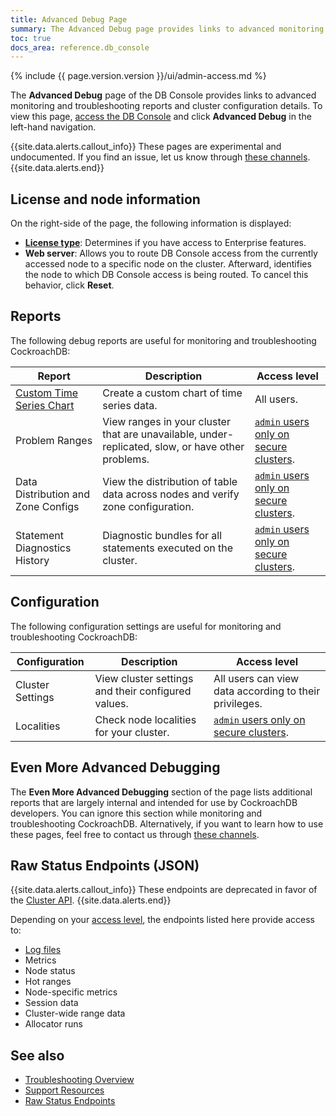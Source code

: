 ```yaml
---
title: Advanced Debug Page
summary: The Advanced Debug page provides links to advanced monitoring and troubleshooting reports and cluster configuration details.
toc: true
docs_area: reference.db_console
---
```


{% include {{ page.version.version }}/ui/admin-access.md %}

The **Advanced Debug** page of the DB Console provides links to advanced monitoring and troubleshooting reports and cluster configuration details. To view this page, [access the DB Console](ui-overview.html#db-console-access) and click **Advanced Debug** in the left-hand navigation.

{{site.data.alerts.callout_info}}
These pages are experimental and undocumented. If you find an issue, let us know through [these channels](https://www.cockroachlabs.com/community/).
 {{site.data.alerts.end}}

## License and node information

On the right-side of the page, the following information is displayed:

- [**License type**](licensing-faqs.html): Determines if you have access to Enterprise features.
- **Web server**: Allows you to route DB Console access from the currently accessed node to a specific node on the cluster. Afterward, identifies the node to which DB Console access is being routed. To cancel this behavior, click **Reset**.

## Reports

The following debug reports are useful for monitoring and troubleshooting CockroachDB:

Report | Description | Access level
--------|-----|--------
[Custom Time Series Chart](ui-custom-chart-debug-page.html) | Create a custom chart of time series data. | All users.
Problem Ranges | View ranges in your cluster that are unavailable, under-replicated, slow, or have other problems. | [`admin` users only on secure clusters](ui-overview.html#db-console-access).
Data Distribution and Zone Configs | View the distribution of table data across nodes and verify zone configuration. | [`admin` users only on secure clusters](ui-overview.html#db-console-access).
Statement Diagnostics History  | Diagnostic bundles for all statements executed on the cluster.  | [`admin` users only on secure clusters](ui-overview.html#db-console-access).

## Configuration

The following configuration settings are useful for monitoring and troubleshooting CockroachDB:

Configuration | Description | Access level
--------|-----|--------
Cluster Settings | View cluster settings and their configured values. | All users can view data according to their privileges.
Localities | Check node localities for your cluster. | [`admin` users only on secure clusters](ui-overview.html#db-console-access).

## Even More Advanced Debugging

The **Even More Advanced Debugging** section of the page lists additional reports that are largely internal and intended for use by CockroachDB developers. You can ignore this section while monitoring and troubleshooting CockroachDB. Alternatively, if you want to learn how to use these pages, feel free to contact us through [these channels](https://www.cockroachlabs.com/community/).

## Raw Status Endpoints (JSON)

{{site.data.alerts.callout_info}}
These endpoints are deprecated in favor of the [Cluster API](monitoring-and-alerting.html#cluster-api).
{{site.data.alerts.end}}

Depending on your [access level](ui-overview.html#db-console-access), the endpoints listed here provide access to:

- [Log files](logging-overview.html)
- Metrics
- Node status
- Hot ranges
- Node-specific metrics
- Session data
- Cluster-wide range data
- Allocator runs

## See also

- [Troubleshooting Overview](troubleshooting-overview.html)
- [Support Resources](support-resources.html)
- [Raw Status Endpoints](monitoring-and-alerting.html#raw-status-endpoints)

